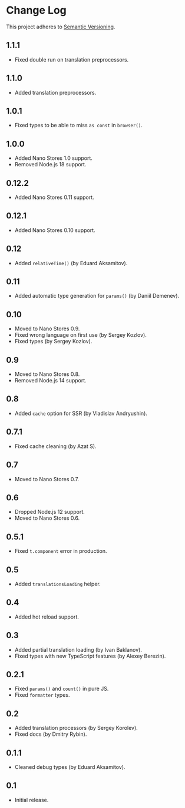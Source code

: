 # Change Log
This project adheres to [Semantic Versioning](http://semver.org/).

## 1.1.1
* Fixed double run on translation preprocessors.

## 1.1.0
* Added translation preprocessors.

## 1.0.1
* Fixed types to be able to miss `as const` in `browser()`.

## 1.0.0
* Added Nano Stores 1.0 support.
* Removed Node.js 18 support.

## 0.12.2
* Added Nano Stores 0.11 support.

## 0.12.1
* Added Nano Stores 0.10 support.

## 0.12
* Added `relativeTime()` (by Eduard Aksamitov).

## 0.11
* Added automatic type generation for `params()` (by Daniil Demenev).

## 0.10
* Moved to Nano Stores 0.9.
* Fixed wrong language on first use (by Sergey Kozlov).
* Fixed types (by Sergey Kozlov).

## 0.9
* Moved to Nano Stores 0.8.
* Removed Node.js 14 support.

## 0.8
* Added `cache` option for SSR (by Vladislav Andryushin).

## 0.7.1
* Fixed cache cleaning (by Azat S).

## 0.7
* Moved to Nano Stores 0.7.

## 0.6
* Dropped Node.js 12 support.
* Moved to Nano Stores 0.6.

## 0.5.1
* Fixed `t.component` error in production.

## 0.5
* Added `translationsLoading` helper.

## 0.4
* Added hot reload support.

## 0.3
* Added partial translation loading (by Ivan Baklanov).
* Fixed types with new TypeScript features (by Alexey Berezin).

## 0.2.1
* Fixed `params()` and `count()` in pure JS.
* Fixed `formatter` types.

## 0.2
* Added translation processors (by Sergey Korolev).
* Fixed docs (by Dmitry Rybin).

## 0.1.1
* Cleaned debug types (by Eduard Aksamitov).

## 0.1
* Initial release.
